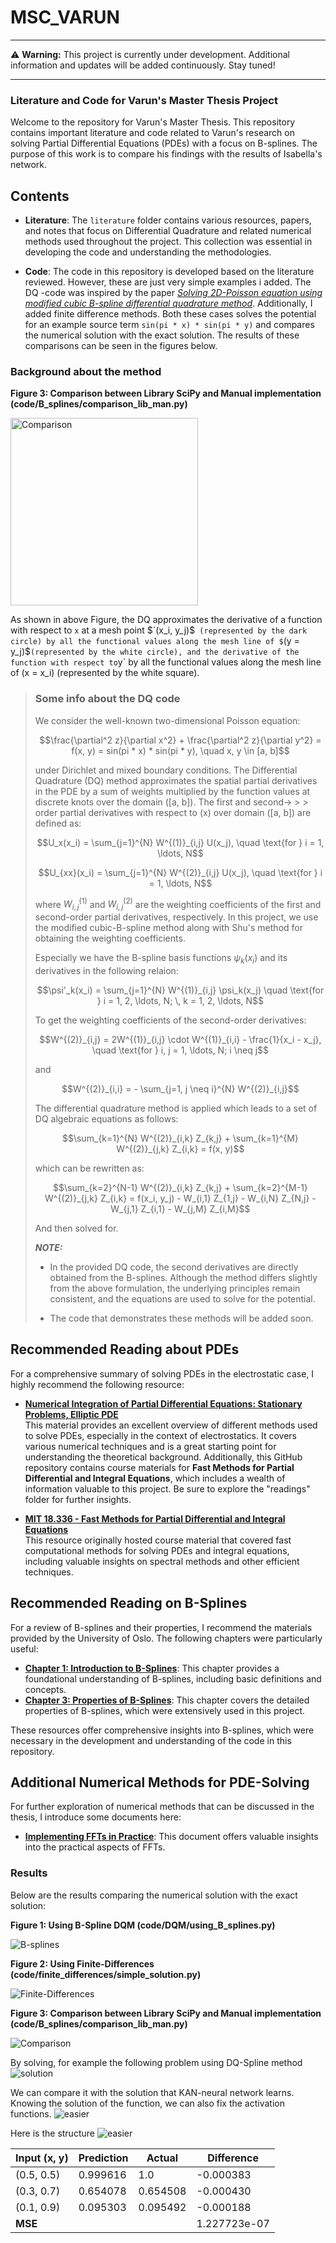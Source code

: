 # MSC_VARUN
---

:warning: **Warning:** This project is currently under development. Additional information and updates will be added continuously. Stay tuned!

---
### Literature and Code for Varun's Master Thesis Project

Welcome to the repository for Varun's Master Thesis. This repository contains important literature and code related to Varun's research on solving Partial Differential Equations (PDEs) with a focus on B-splines. The purpose of this work is to compare his findings with the results of Isabella's network.

## Contents

- **Literature**: The `literature` folder contains various resources, papers, and notes that focus on Differential Quadrature and related numerical methods used throughout the project. This collection was essential in developing the code and understanding the methodologies.

- **Code**: The code in this repository is developed based on the literature reviewed. However, these are  just very simple examples i added.
The DQ -code was inspired by the paper [*Solving 2D-Poisson equation using modified cubic B-spline differential quadrature method*](https://www.sciencedirect.com/science/article/pii/S2090447917301521). Additionally, I added finite difference methods.
Both these cases solves the potential for an example source term `sin(pi * x) * sin(pi * y)` and compares the numerical solution with the exact solution. The results of these comparisons can be seen in the figures below.


### Background about the method

**Figure 3: Comparison between Library SciPy and Manual implementation (code/B_splines/comparison_lib_man.py)**


<img src="Figures/grid_DQ.PNG" alt="Comparison" width="300"/>

As shown in above Figure, the DQ approximates the derivative
of a function with respect to `x` at a mesh point $`(x_i, y_j)$` (represented by the dark circle) by
all the functional values along the mesh line of $`(y = y_j)$` (represented by the white circle),
and the derivative of the function with respect to `y` by all the functional values along the
mesh line of \(x = x_i\) (represented by the white square).


> ### Some info about the DQ code 
> 
> We consider the well-known two-dimensional Poisson equation:
> 
> ```math
> \frac{\partial^2 z}{\partial x^2} + \frac{\partial^2 z}{\partial y^2} = f(x, y) = sin(pi * x) * sin(pi * y), \quad x, y \in [a, b]
> ```
> 
> under Dirichlet and mixed boundary conditions. The Differential Quadrature (DQ) method approximates the spatial partial derivatives in the PDE by a sum of weights multiplied by the function values at discrete knots over the domain \([a, b]\). The first and second-> > > order partial derivatives with respect to \(x\) over domain \([a, b]\) are defined as:
> 
> ```math
> U_x(x_i) = \sum_{j=1}^{N} W^{(1)}_{i,j} U(x_j), \quad \text{for } i = 1, \ldots, N
> ```
> 
> 
> ```math
> U_{xx}(x_i) = \sum_{j=1}^{N} W^{(2)}_{i,j} U(x_j), \quad \text{for } i = 1, \ldots, N
> ```
> 
> where $`W^{(1)}_{i,j}`$ and $`W^{(2)}_{i,j}`$ are the weighting coefficients of the first and second-order partial derivatives, respectively. 
> In this project, we use the modified cubic-B-spline method along with Shu's method for obtaining the weighting coefficients.
> 
> 
> Especially we have the B-spline basis functions $`\psi_k(x_i)`$  and its derivatives in the following relaion:
> 
> ```math
> \psi'_k(x_i) = \sum_{j=1}^{N} W^{(1)}_{i,j} \psi_k(x_j) \quad \text{for } i = 1, 2, \ldots, N; \, k = 1, 2, \ldots, N
> ```
> 
> To get the weighting coefficients of the second-order derivatives:
> 
> ```math
> W^{(2)}_{i,j} = 2W^{(1)}_{i,j} \cdot W^{(1)}_{i,i} - \frac{1}{x_i - x_j}, \quad \text{for } i, j = 1, \ldots, N; i \neq j
> ```
> 
> and
> 
> ```math
> W^{(2)}_{i,i} = - \sum_{j=1, j \neq i}^{N} W^{(2)}_{i,j}
> ```
> 
> 
> The differential quadrature method is applied which leads to a set of DQ algebraic equations as follows:
> 
> ```math
> \sum_{k=1}^{N} W^{(2)}_{i,k} Z_{k,j} + \sum_{k=1}^{M} W^{(2)}_{j,k} Z_{i,k} = f(x, y)
> ```
> 
> which can be rewritten as:
> 
> ```math
> \sum_{k=2}^{N-1} W^{(2)}_{i,k} Z_{k,j} + \sum_{k=2}^{M-1} W^{(2)}_{j,k} Z_{i,k} = f(x_i, y_j) - W_{i,1} Z_{1,j} - W_{i,N} Z_{N,j} - W_{j,1} Z_{i,1} - W_{j,M} Z_{i,M}
> ```
> 
> And then solved for. 
> 
> **_NOTE:_** 
> - In the provided DQ code, the second derivatives are directly obtained from the B-splines. Although the method differs slightly from the above formulation, the underlying principles remain consistent, and the equations are used to solve for the potential.
> 
> - The code that demonstrates these methods will be added soon.



## Recommended Reading about PDEs

For a comprehensive summary of solving PDEs in the electrostatic case, I highly recommend the following resource:

- **[Numerical Integration of Partial Differential Equations: Stationary Problems, Elliptic PDE](https://www.mps.mpg.de/phd/numerical-integration-partial-differential-equations-stationary-problems-elliptic-pde)**  
  This material provides an excellent overview of different methods used to solve PDEs, especially in the context of electrostatics. It covers various numerical techniques and is a great starting point for understanding the theoretical background.
Additionally, this GitHub repository contains course materials for **Fast Methods for Partial Differential and Integral Equations**, which includes a wealth of information valuable to this project. Be sure to explore the "readings" folder for further insights.

- **[MIT 18.336 - Fast Methods for Partial Differential and Integral Equations](https://github.com/mitmath/18336/tree/master)**  
  This resource originally hosted course material that covered fast computational methods for solving PDEs and integral equations, including valuable insights on spectral methods and other efficient techniques.

## Recommended Reading on B-Splines

For a review of B-splines and their properties, I recommend the materials provided by the University of Oslo. The following chapters were particularly useful:

- **[Chapter 1: Introduction to B-Splines](https://www.uio.no/studier/emner/matnat/ifi/nedlagte-emner/INF-MAT5340/v07/undervisningsmateriale/kap1.pdf)**: This chapter provides a foundational understanding of B-splines, including basic definitions and concepts.
- **[Chapter 3: Properties of B-Splines](https://www.uio.no/studier/emner/matnat/ifi/nedlagte-emner/INF-MAT5340/v07/undervisningsmateriale/kap3.pdf)**: This chapter covers the detailed properties of B-splines, which were extensively used in this project.

These resources offer comprehensive insights into B-splines, which were necessary in the development and understanding of the code in this repository.


## Additional Numerical Methods for PDE-Solving

For further exploration of numerical methods that can be discussed in the thesis, I introduce some documents here:

- **[Implementing FFTs in Practice](https://www.csd.uwo.ca/~mmorenom/CS433-CS9624/Resources/Implementing_FFTs_in_Practice.pdf)**: This document offers valuable insights into the practical aspects of FFTs.


### Results

Below are the results comparing the numerical solution with the exact solution:

**Figure 1: Using B-Spline DQM (code/DQM/using_B_splines.py)**

![B-splines](Figures/B_spline_DQ.png)

**Figure 2: Using Finite-Differences (code/finite_differences/simple_solution.py)**

![Finite-Differences](Figures/fin_dir.png)

**Figure 3: Comparison between Library SciPy and Manual implementation (code/B_splines/comparison_lib_man.py)**

![Comparison](Figures/comp_lib_man.png)


By solving, for example the following problem using DQ-Spline method
![solution](Figures/SOL_41.PNG)

We can compare it with the solution that KAN-neural network learns. 
Knowing the solution of the function, we can also fix the activation functions.
![easier](Figures/easier.PNG)

Here is the structure
![easier](Figures/KAN_PDE.PNG)

| Input (x, y)            | Prediction   | Actual      | Difference    |
|-------------------------|--------------|-------------|---------------|
| (0.5, 0.5)              | 0.999616     | 1.0         | -0.000383     |
| (0.3, 0.7)              | 0.654078     | 0.654508    | -0.000430     |
| (0.1, 0.9)              | 0.095303     | 0.095492    | -0.000188     |
| **MSE**                 |              |             |  1.227723e-07 |








